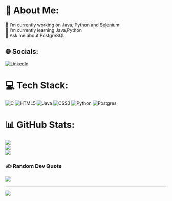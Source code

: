 # 💫 About Me:
🔭 I’m currently working on Java, Python and Selenium
<br>🌱 I’m currently learning Java,Python
<br>💬 Ask me about PostgreSQL
 


## 🌐 Socials:
[![LinkedIn](https://img.shields.io/badge/LinkedIn-%230077B5.svg?logo=linkedin&logoColor=white)](https://linkedin.com/in/abdulkadirozyurt) 

# 💻 Tech Stack:
![C](https://img.shields.io/badge/c-%2300599C.svg?style=flat&logo=c&logoColor=white)
![HTML5](https://img.shields.io/badge/html5-%23E34F26.svg?style=flat&logo=html5&logoColor=white) 
![Java](https://img.shields.io/badge/java-%23ED8B00.svg?style=flat&logo=java&logoColor=white) 
![CSS3](https://img.shields.io/badge/css3-%231572B6.svg?style=flat&logo=css3&logoColor=white) 
![Python](https://img.shields.io/badge/python-3670A0?style=flat&logo=python&logoColor=ffdd54)
![Postgres](https://img.shields.io/badge/postgres-%23316192.svg?style=flat&logo=postgresql&logoColor=white)
# 📊 GitHub Stats:
![](https://github-readme-stats.vercel.app/api?username=abdulkadirozyurt&theme=buefy&hide_border=false&include_all_commits=true&count_private=false)<br/>
![](https://github-readme-streak-stats.herokuapp.com/?user=abdulkadirozyurt&theme=buefy&hide_border=false)<br/>
![](https://github-readme-stats.vercel.app/api/top-langs/?username=abdulkadirozyurt&theme=buefy&hide_border=false&include_all_commits=true&count_private=false&layout=compact)

### ✍️ Random Dev Quote
![](https://quotes-github-readme.vercel.app/api?type=vetical&theme=dark)

---
[![](https://visitcount.itsvg.in/api?id=abdulkadirozyurt&icon=9&color=10)](https://visitcount.itsvg.in)

<!-- Proudly created with GPRM ( https://gprm.itsvg.in ) -->
